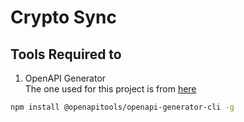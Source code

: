 # Crypto Sync

## Tools Required to
1. OpenAPI Generator  
The one used for this project is from [here](https://openapi-generator.tech/docs/installation)
```bash
npm install @openapitools/openapi-generator-cli -g
```
